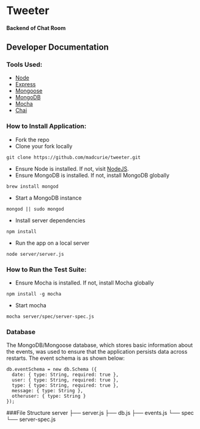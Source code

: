 # Tweeter

#### Backend of Chat Room

## Developer Documentation
### Tools Used:

* [Node](https://nodejs.org/en/)
* [Express](http://expressjs.com/)
* [Mongoose](http://mongoosejs.com/)
* [MongoDB](https://www.mongodb.org/)
* [Mocha](https://mochajs.org/)
* [Chai](chaijs.com/)

### How to Install Application:
* Fork the repo
* Clone your fork locally
```
git clone https://github.com/madcurie/tweeter.git
```
* Ensure Node is installed. If not, visit [NodeJS](https://nodejs.org/en).
* Ensure MongoDB is installed. If not, install MongoDB globally
```
brew install mongod
```
* Start a MongoDB instance 
```
mongod || sudo mongod
```
* Install server dependencies
```
npm install
```
* Run the app on a local server
```
node server/server.js
```

### How to Run the Test Suite:
* Ensure Mocha is installed. If not, install Mocha globally
```
npm install -g mocha
```
* Start mocha 
```
mocha server/spec/server-spec.js
```


### Database
The MongoDB/Mongoose database, which stores basic information about the events, was used to ensure that the application persists data across restarts. The event schema is as shown below:
```
db.eventSchema = new db.Schema ({
  date: { type: String, required: true },
  user: { type: String, required: true },
  type: { type: String, required: true },
  message: { type: String },
  otheruser: { type: String }
});

```

###File Structure
server
├── server.js
├── db.js
├── events.js
└── spec
     └── server-spec.js
